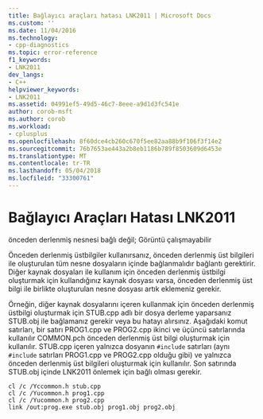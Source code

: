 ```yaml
---
title: Bağlayıcı araçları hatası LNK2011 | Microsoft Docs
ms.custom: ''
ms.date: 11/04/2016
ms.technology:
- cpp-diagnostics
ms.topic: error-reference
f1_keywords:
- LNK2011
dev_langs:
- C++
helpviewer_keywords:
- LNK2011
ms.assetid: 04991ef5-49d5-46c7-8eee-a9d1d3fc541e
author: corob-msft
ms.author: corob
ms.workload:
- cplusplus
ms.openlocfilehash: 8f60dce4cb260c670f5ee82aa88b9f106f3f14e2
ms.sourcegitcommit: 76b7653ae443a2b8eb1186b789f8503609d6453e
ms.translationtype: MT
ms.contentlocale: tr-TR
ms.lasthandoff: 05/04/2018
ms.locfileid: "33300761"
---
```

# <a name="linker-tools-error-lnk2011"></a>Bağlayıcı Araçları Hatası LNK2011
önceden derlenmiş nesnesi bağlı değil; Görüntü çalışmayabilir  
  
 Önceden derlenmiş üstbilgiler kullanırsanız, önceden derlenmiş üst bilgileri ile oluşturulan tüm nesne dosyaların içinde bağlanmalıdır bağlantı gerektirir. Diğer kaynak dosyaları ile kullanım için önceden derlenmiş üstbilgi oluşturmak için kullandığınız kaynak dosyası varsa, önceden derlenmiş üst bilgi ile birlikte oluşturulan nesne dosyası artık eklemeniz gerekir.  
  
 Örneğin, diğer kaynak dosyalarını içeren kullanmak için önceden derlenmiş üstbilgi oluşturmak için STUB.cpp adlı bir dosya derleme yaparsanız STUB.obj ile bağlamanız gerekir veya bu hatayı alırsınız. Aşağıdaki komut satırları, bir satırı PROG1.cpp ve PROG2.cpp ikinci ve üçüncü satırlarında kullanılır COMMON.pch önceden derlenmiş üst bilgi oluşturmak için kullanılır. STUB.cpp içeren yalnızca dosyanın `#include` satırları (aynı `#include` satırları PROG1.cpp ve PROG2.cpp olduğu gibi) ve yalnızca önceden derlenmiş üst bilgileri oluşturmak için kullanılır. Son satırında STUB.obj içinde LNK2011 önlemek için bağlı olması gerekir.  
  
```  
cl /c /Yccommon.h stub.cpp  
cl /c /Yucommon.h prog1.cpp  
cl /c /Yucommon.h prog2.cpp  
link /out:prog.exe stub.obj prog1.obj prog2.obj  
```